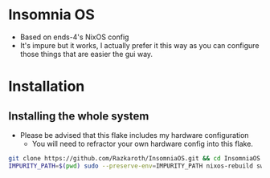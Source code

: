 # Insomnia OS
- Based on ends-4's NixOS config
- It's impure but it works, I actually prefer it this way as you can configure those things that are easier the gui way. 

# Installation
## Installing the whole system
- Please be advised that this flake includes my hardware configuration
  - You will need to refractor your own hardware config into this flake.
```bash
git clone https://github.com/Razkaroth/InsomniaOS.git && cd InsomniaOS
IMPURITY_PATH=$(pwd) sudo --preserve-env=IMPURITY_PATH nixos-rebuild switch --flake . --impure
```

